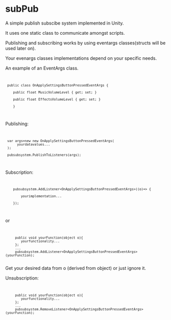 # subPub
A simple publish subscibe system implemented in Unity.

It uses one static class to communicate amongst scripts.

Publishing and subscribing works by using eventargs classes(structs will be used later on).

Your evenargs classes implementations depend on your specific needs.

An example of an EventArgs class.
<code>
  
     public class OnApplySettingsButtonPressedEventArgs {    
    
        public float MusicVolumeLevel { get; set; }

        public float EffectsVolumeLevel { get; set; }

        }
     
</code>

Publishing: 
<code>
  
     var args=new new OnApplySettingsButtonPressedEventArgs(
          yourdatavalues...
     );
  
     pubsubsystem.PublishToListeners(args);
     
</code>

Subscription:
<code>
  
        pubsubsystem.AddListener<OnApplySettingsButtonPressedEventArgs>((o)=> {

            yourimplementation...
        
        });
     
</code>or
<code>
  
         public void yourFunction(object o){
            yourfunctionality...
         };
         ...
         pubsubsystem.AddListener<OnApplySettingsButtonPressedEventArgs>(yourFunction);
     
</code>
Get your desired data from o (derived from object) or just ignore it.



Unsubscription:
<code>
  
         public void yourFunction(object o){
            yourfunctionality...
         };
         ...
         pubsubsystem.RemoveListener<OnApplySettingsButtonPressedEventArgs>(yourFunction);
     
</code>
